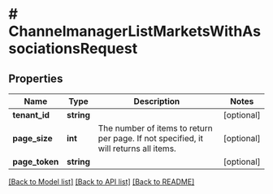 # # ChannelmanagerListMarketsWithAssociationsRequest


## Properties 


Name | Type | Description | Notes
------------ | ------------- | ------------- | -------------
**tenant_id**| **string** |   | [optional]
**page_size**| **int** | The number of items to return per page. If not specified, it will returns all items.  | [optional]
**page_token**| **string** |   | [optional]


[[Back to Model list]](../../README.md#models) [[Back to API list]](../../README.md#endpoints) [[Back to README]](../../README.md)

